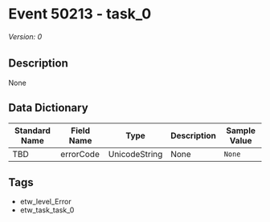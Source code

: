 # Event 50213 - task_0
###### Version: 0

## Description
None

## Data Dictionary
|Standard Name|Field Name|Type|Description|Sample Value|
|---|---|---|---|---|
|TBD|errorCode|UnicodeString|None|`None`|

## Tags
* etw_level_Error
* etw_task_task_0